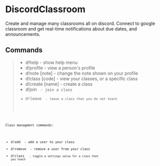 # DiscordClassroom

Create and manage many classrooms all on discord. Connect to google classroom and get real-time notifications about due dates, and announcements.

## Commands
 > - d!help - show help menu
 > - d!profile <user> - view a person's profile
 > - d!note [note] - change the note shown on your profile
 > - d!class [code] - view your classes, or a specific class
 > - d!create [name] - create a class
 > - d!join <code> - join a class
 > - d!leave <code> - leave a class that you do not teach
 
 Class managment commands:
 - d!add <user> - add a user to your class
 - d!remove <user> - remove a user from your class
 - d!class <code> <value> - toggle a settings value for a class that you teach

